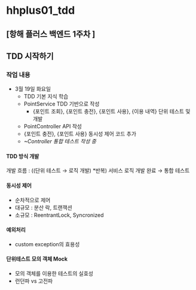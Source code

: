# hhplus01_tdd

## [항해 플러스 백엔드 1주차 ]
## TDD 시작하기

### 작업 내용
- 3월 19일 화요일
    - TDD 기본 지식 학습
    - PointService TDD 기반으로 작성
        - {포인트 조회}, {포인트 충전}, {포인트 사용}, {이용 내역} 단위 테스트 및 개발
    - PointController API 작성
    - {포인트 충전}, {포인트 사용} 동시성 제어 코드 추가
    - *~Controller 통합 테스트 작성 중*

#### TDD 방식 개발
개발 흐름 : ((단위 테스트 → 로직 개발) *반복) 서비스 로직 개발 완료 → 통합 테스트

#### 동시성 제어
- 순차적으로 제어
- 대규모 : 분산 락, 트랜잭션
- 소규모 : ReentrantLock, Syncronized

#### 예외처리
- custom exception의 효용성

#### 단위테스트 모의 객체 Mock
- 모의 객체를 이용한 테스트의 실효성
- 런던파 vs 고전파

